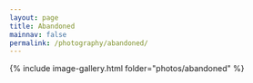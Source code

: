 ```yaml
---
layout: page
title: Abandoned
mainnav: false
permalink: /photography/abandoned/
---
```


{% include image-gallery.html folder="photos/abandoned" %}